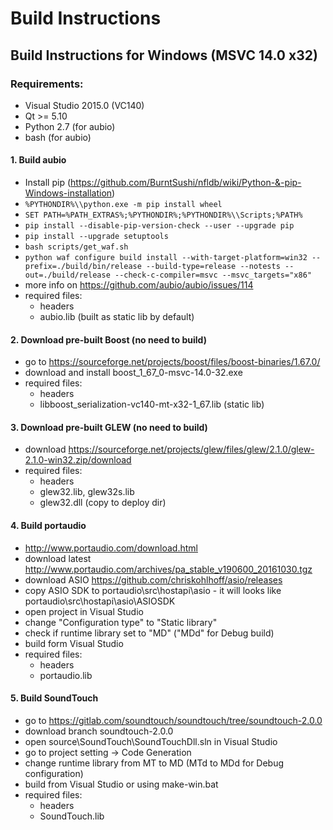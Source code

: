 
# Build Instructions
## Build Instructions for Windows (MSVC 14.0 x32)
### Requirements:
- Visual Studio 2015.0 (VC140)
- Qt >= 5.10
- Python 2.7 (for aubio)
- bash (for aubio)

#### 1. Build aubio
- Install pip (https://github.com/BurntSushi/nfldb/wiki/Python-&-pip-Windows-installation)
- ```%PYTHONDIR%\\python.exe -m pip install wheel```
- ```SET PATH=%PATH_EXTRAS%;%PYTHONDIR%;%PYTHONDIR%\\Scripts;%PATH%```
- ```pip install --disable-pip-version-check --user --upgrade pip```
- ```pip install --upgrade setuptools```
- ```bash scripts/get_waf.sh```
- ```python waf configure build install --with-target-platform=win32 --prefix=./build/bin/release --build-type=release --notests --out=./build/release --check-c-compiler=msvc --msvc_targets="x86"```
- more info on https://github.com/aubio/aubio/issues/114
- required files: 
  - headers
  - aubio.lib (built as static lib by default)

#### 2. Download pre-built Boost (no need to build)
- go to https://sourceforge.net/projects/boost/files/boost-binaries/1.67.0/
- download and install boost_1_67_0-msvc-14.0-32.exe
- required files: 
  - headers
  - libboost_serialization-vc140-mt-x32-1_67.lib (static lib)

#### 3. Download pre-built GLEW (no need to build)
- download https://sourceforge.net/projects/glew/files/glew/2.1.0/glew-2.1.0-win32.zip/download
- required files: 
  - headers
  - glew32.lib, glew32s.lib
  - glew32.dll (copy to deploy dir)

#### 4. Build portaudio
- http://www.portaudio.com/download.html
- download latest http://www.portaudio.com/archives/pa_stable_v190600_20161030.tgz
- download ASIO https://github.com/chriskohlhoff/asio/releases
- copy ASIO SDK to portaudio\src\hostapi\asio - it will looks like portaudio\src\hostapi\asio\ASIOSDK
- open project in Visual Studio
- change "Configuration type" to "Static library"
- check if runtime library set to "MD" ("MDd" for Debug build)
- build form Visual Studio 
- required files: 
  - headers
  - portaudio.lib

#### 5. Build SoundTouch
- go to https://gitlab.com/soundtouch/soundtouch/tree/soundtouch-2.0.0
- download branch soundtouch-2.0.0
- open source\SoundTouch\SoundTouchDll.sln in Visual Studio
- go to project setting -> Code Generation
- change runtime library from MT to MD (MTd to MDd for Debug configuration)
- build from Visual Studio or using make-win.bat
- required files: 
  - headers
  - SoundTouch.lib


